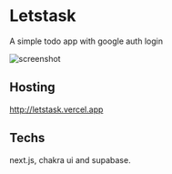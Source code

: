 # Letstask
 A simple todo app with google auth login
 
 ![screenshot](https://i.imgur.com/2hNQhf5.png)
 
 ## Hosting
 http://letstask.vercel.app

## Techs
next.js, chakra ui and supabase.
